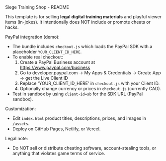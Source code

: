 Siege Training Shop - README

This template is for selling **legal digital training materials** and playful viewer items (in-jokes). It intentionally does NOT include or promote cheats or hacks.

PayPal integration (demo):
- The bundle includes `checkout.js` which loads the PayPal SDK with a placeholder `YOUR_CLIENT_ID_HERE`.
- To enable real checkout:
  1. Create a PayPal Business account at https://www.paypal.com/business
  2. Go to developer.paypal.com -> My Apps & Credentials -> Create App -> get the Live Client ID
  3. Replace 'YOUR_CLIENT_ID_HERE' in `checkout.js` with your Client ID.
  4. Optionally change currency or prices in `checkout.js` (currently CAD).
- Test in sandbox by using `client-id=sb` for the SDK URL (PayPal sandbox).

Customization:
- Edit `index.html` product titles, descriptions, prices, and images in `/assets`.
- Deploy on GitHub Pages, Netlify, or Vercel.

Legal note:
- Do NOT sell or distribute cheating software, account-stealing tools, or anything that violates game terms of service.
